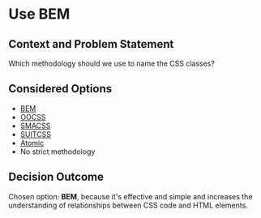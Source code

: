 # Use BEM

## Context and Problem Statement

Which methodology should we use to name the CSS classes?

## Considered Options

- [BEM](https://getbem.com)
- [OOCSS](http://oocss.org)
- [SMACSS](http://smacss.com)
- [SUITCSS](https://suitcss.github.io)
- [Atomic](https://acss.io)
- No strict methodology

## Decision Outcome

Chosen option: **BEM**, because it's effective and simple and increases the understanding of relationships between CSS code and HTML elements.
